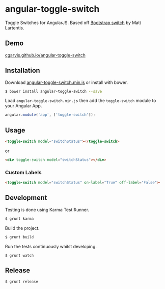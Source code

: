 # angular-toggle-switch

Toggle Switches for AngularJS.  Based off [Bootstrap switch](http://www.larentis.eu/switch/) by Matt Lartentis.

## Demo
[cgarvis.github.io/angular-toggle-switch](http://cgarvis.github.io/angular-toggle-switch)

## Installation

Download [angular-toggle-switch.min.js](https://raw.github.com/cgarvis/angular-toggle-switch/master/angular-toggle-switch.min.js) or install with bower.

```bash
$ bower install angular-toggle-switch --save
```

Load `angular-toggle-switch.min.js` then add the `toggle-switch` module to your Angular App.

```javascript
angular.module('app', ['toggle-switch']);
```

## Usage

```html
<toggle-switch model="switchStatus"></toggle-switch>
```

or

```html
<div toggle-switch model="switchStatus"></div>
```

### Custom Labels
```html
<toggle-switch model="switchStatus" on-label="True" off-label="False"></toggle-switch>
```

Development
----------

Testing is done using Karma Test Runner.

```bash
$ grunt karma
```

Build the project.

```bash
$ grunt build
```

Run the tests continuously whilst developing.
```bas
$ grunt watch
```

Release
-------

```bash
$ grunt release
```
